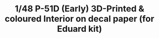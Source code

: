 ---
layout: product
title: "1/48 P-51D (Early) 3D-Printed & coloured Interior on decal paper (for Eduard kit)"
price: "1200" 
desc: "3D Dekal"
img_path: "/assets/img/QD48065.webp"
brand: "Quinta Studio"
available: false
special_offer: false
new: false
soon: false
cat: "010000"
subcat: "016000"
subsubcat: "0N/A"
sifra: "QD48065"
popular: false
---